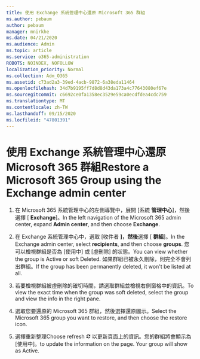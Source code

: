 ```yaml
---
title: 使用 Exchange 系統管理中心還原 Microsoft 365 群組
ms.author: pebaum
author: pebaum
manager: mnirkhe
ms.date: 04/21/2020
ms.audience: Admin
ms.topic: article
ms.service: o365-administration
ROBOTS: NOINDEX, NOFOLLOW
localization_priority: Normal
ms.collection: Adm_O365
ms.assetid: c73ad2a3-39ed-4acb-9872-6a38eda11464
ms.openlocfilehash: 34d7b9195ff7d8d8d43da173a4c77643080ef67e
ms.sourcegitcommit: c6692ce0fa1358ec3529e59ca0ecdfdea4cdc759
ms.translationtype: MT
ms.contentlocale: zh-TW
ms.lasthandoff: 09/15/2020
ms.locfileid: "47801391"
---
```

# <a name="restore-a-microsoft-365-group-using-the-exchange-admin-center"></a><span data-ttu-id="3f7d6-102">使用 Exchange 系統管理中心還原 Microsoft 365 群組</span><span class="sxs-lookup"><span data-stu-id="3f7d6-102">Restore a Microsoft 365 Group using the Exchange admin center</span></span>

1. <span data-ttu-id="3f7d6-103">在 Microsoft 365 系統管理中心的左側導覽中，展開 [系統 **管理中心**]，然後選擇 [ **Exchange**]。</span><span class="sxs-lookup"><span data-stu-id="3f7d6-103">In the left navigation of the Microsoft 365 admin center, expand **Admin center**, and then choose **Exchange**.</span></span>
    
2. <span data-ttu-id="3f7d6-104">在 Exchange 系統管理中心中，選取 [收件者 **]，然後**選擇 [ **群組**]。</span><span class="sxs-lookup"><span data-stu-id="3f7d6-104">In the Exchange admin center, select **recipients**, and then choose **groups**.</span></span> <span data-ttu-id="3f7d6-105">您可以檢視群組是否為 [使用中] 或 [虛刪除] 的狀態。</span><span class="sxs-lookup"><span data-stu-id="3f7d6-105">You can view whether the group is Active or soft Deleted.</span></span> <span data-ttu-id="3f7d6-106">如果群組已被永久刪除，則完全不會列出群組。</span><span class="sxs-lookup"><span data-stu-id="3f7d6-106">If the group has been permanently deleted, it won't be listed at all.</span></span>
    
3. <span data-ttu-id="3f7d6-107">若要檢視群組被虛刪除的確切時間，請選取群組並檢視右側窗格中的資訊。</span><span class="sxs-lookup"><span data-stu-id="3f7d6-107">To view the exact time when the group was soft deleted, select the group and view the info in the right pane.</span></span>
    
4. <span data-ttu-id="3f7d6-108">選取您要還原的 Microsoft 365 群組，然後選擇還原圖示。</span><span class="sxs-lookup"><span data-stu-id="3f7d6-108">Select the Microsoft 365 group you want to restore, and then choose the restore icon.</span></span>
    
5. <span data-ttu-id="3f7d6-109">選擇重新整理</span><span class="sxs-lookup"><span data-stu-id="3f7d6-109">Choose refresh</span></span> ![[重新整理] 圖示](media/6464df90-2a91-4c1f-92a6-9a38c7696ac3.gif) <span data-ttu-id="3f7d6-p102">以更新頁面上的資訊。您的群組將會顯示為 [使用中]。</span><span class="sxs-lookup"><span data-stu-id="3f7d6-p102">to update the information on the page. Your group will show as Active.</span></span> 
    

